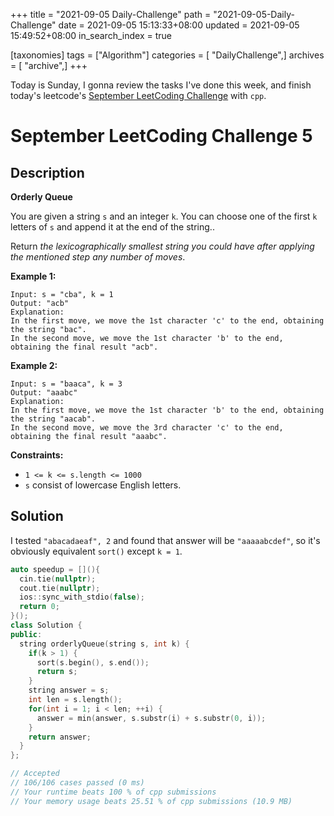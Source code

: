 +++
title = "2021-09-05 Daily-Challenge"
path = "2021-09-05-Daily-Challenge"
date = 2021-09-05 15:13:33+08:00
updated = 2021-09-05 15:49:52+08:00
in_search_index = true

[taxonomies]
tags = ["Algorithm"]
categories = [ "DailyChallenge",]
archives = [ "archive",]
+++

Today is Sunday, I gonna review the tasks I've done this week, and finish today's leetcode's [September LeetCoding Challenge](https://leetcode.com/explore/challenge/card/september-leetcoding-challenge-2021/636/week-1-september-1st-september-7th/3964/) with `cpp`.

<!-- more -->

# September LeetCoding Challenge 5

## Description

**Orderly Queue**

You are given a string `s` and an integer `k`. You can choose one of the first `k` letters of `s` and append it at the end of the string..

Return *the lexicographically smallest string you could have after applying the mentioned step any number of moves*.

 

**Example 1:**

```
Input: s = "cba", k = 1
Output: "acb"
Explanation: 
In the first move, we move the 1st character 'c' to the end, obtaining the string "bac".
In the second move, we move the 1st character 'b' to the end, obtaining the final result "acb".
```

**Example 2:**

```
Input: s = "baaca", k = 3
Output: "aaabc"
Explanation: 
In the first move, we move the 1st character 'b' to the end, obtaining the string "aacab".
In the second move, we move the 3rd character 'c' to the end, obtaining the final result "aaabc".
```

 

**Constraints:**

- `1 <= k <= s.length <= 1000`
- `s` consist of lowercase English letters.

## Solution

I tested `"abacadaeaf", 2` and found that answer will be `"aaaaabcdef"`, so it's obviously equivalent `sort()` except `k = 1`.

``` cpp
auto speedup = [](){
  cin.tie(nullptr);
  cout.tie(nullptr);
  ios::sync_with_stdio(false);
  return 0;
}();
class Solution {
public:
  string orderlyQueue(string s, int k) {
    if(k > 1) {
      sort(s.begin(), s.end());
      return s;
    }
    string answer = s;
    int len = s.length();
    for(int i = 1; i < len; ++i) {
      answer = min(answer, s.substr(i) + s.substr(0, i));
    }
    return answer;
  }
};

// Accepted
// 106/106 cases passed (0 ms)
// Your runtime beats 100 % of cpp submissions
// Your memory usage beats 25.51 % of cpp submissions (10.9 MB)
```